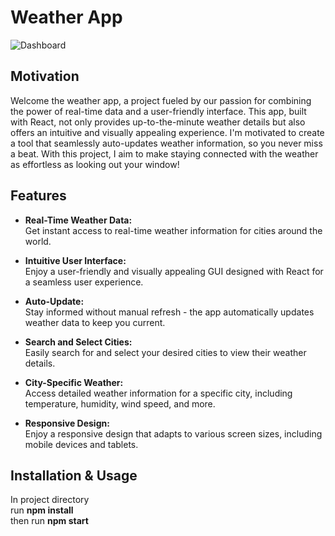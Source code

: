 # Weather App
![Dashboard](https://github.com/dcv-k/ft-front-end-assignment/assets/120501997/180cfdc9-2878-4437-9652-561ca9b7652b)

## Motivation  
Welcome the weather app, a project fueled by our passion for combining the power of real-time data and a user-friendly interface. This app, built with React, not only provides up-to-the-minute weather details but also offers an intuitive and visually appealing experience. I'm motivated to create a tool that seamlessly auto-updates weather information, so you never miss a beat. With this project, I aim to make staying connected with the weather as effortless as looking out your window!  

## Features

- **Real-Time Weather Data:**  
  Get instant access to real-time weather information for cities around the world.

- **Intuitive User Interface:**  
  Enjoy a user-friendly and visually appealing GUI designed with React for a seamless user experience.

- **Auto-Update:**  
  Stay informed without manual refresh - the app automatically updates weather data to keep you current.

- **Search and Select Cities:**  
  Easily search for and select your desired cities to view their weather details.

- **City-Specific Weather:**  
  Access detailed weather information for a specific city, including temperature, humidity, wind speed, and more.

- **Responsive Design:**  
  Enjoy a responsive design that adapts to various screen sizes, including mobile devices and tablets.
  
## Installation & Usage  
In project directory  
run **npm install**  
then run **npm start**
